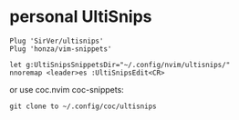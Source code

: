 # personal UltiSnips

```vimscript
Plug 'SirVer/ultisnips'
Plug 'honza/vim-snippets'

let g:UltiSnipsSnippetsDir="~/.config/nvim/ultisnips/"
nnoremap <leader>es :UltiSnipsEdit<CR>
```

or use coc.nvim coc-snippets:

    git clone to ~/.config/coc/ultisnips


